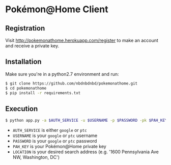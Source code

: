 Pokémon@Home Client
===================

Registration
------------
Visit http://pokemonathome.herokuapp.com/register to make an account and
receive a private key.


Installation
------------

Make sure you're in a python2.7 environment and run:

```bash
$ git clone https://github.com/nbdnbdnbd/pokemonathome.git
$ cd pokemonathome
$ pip install -r requirements.txt
```


Execution
---------

```bash
$ python app.py -a $AUTH_SERVICE -u $USERNAME -p $PASSWORD -pk $PAH_KEY -l $LOCATION
```

+ `AUTH_SERVICE` is either `google` or `ptc`
+ `USERNAME` is your `google` or `ptc` username
+ `PASSWORD` is your `google` or `ptc` password
+ `PAH_KEY` is your Pokémon@Home private key
+ `LOCATION` is your desired search address (e.g. '1600 Pennsylvania Ave NW, Washington, DC')
